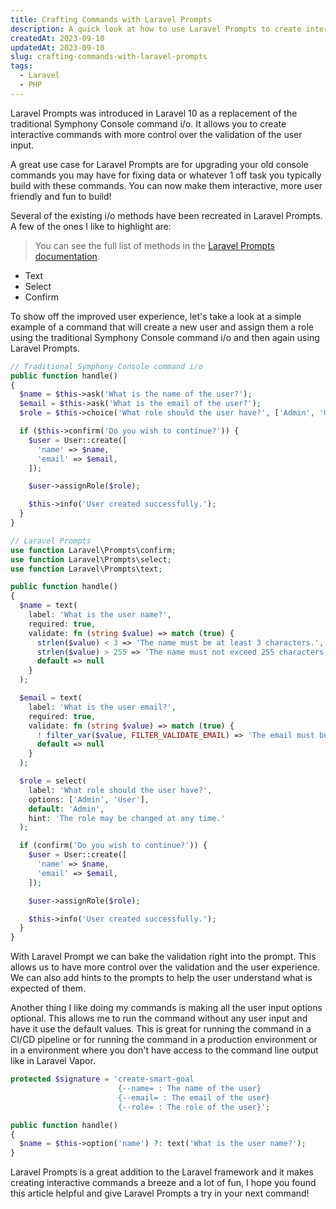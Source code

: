 ```yaml
---
title: Crafting Commands with Laravel Prompts
description: A quick look at how to use Laravel Prompts to create interactive commands.
createdAt: 2023-09-10
updatedAt: 2023-09-10
slug: crafting-commands-with-laravel-prompts
tags:
  - Laravel
  - PHP
---
```


Laravel Prompts was introduced in Laravel 10 as a replacement of the traditional Symphony Console command i/o. It allows you to create interactive commands with more control over the validation of the user input.

A great use case for Laravel Prompts are for upgrading your old console commands you may have for fixing data or whatever 1 off task you typically build with these commands. You can now make them interactive, more user friendly and fun to build!


Several of the existing i/o methods have been recreated in Laravel Prompts. A few of the ones I like to highlight are:
> You can see the full list of methods in the [Laravel Prompts documentation](https://laravel.com/docs/10.x/prompts#available-prompts).
- Text
- Select
- Confirm

To show off the improved user experience, let's take a look at a simple example of a command that will create a new user and assign them a role using the traditional Symphony Console command i/o and then again using Laravel Prompts.

```php
// Traditional Symphony Console command i/o
public function handle()
{
  $name = $this->ask('What is the name of the user?');
  $email = $this->ask('What is the email of the user?');
  $role = $this->choice('What role should the user have?', ['Admin', 'User']);

  if ($this->confirm('Do you wish to continue?')) {
    $user = User::create([
      'name' => $name,
      'email' => $email,
    ]);  

    $user->assignRole($role);

    $this->info('User created successfully.');
  }
}
```

```php
// Laravel Prompts
use function Laravel\Prompts\confirm;
use function Laravel\Prompts\select;
use function Laravel\Prompts\text;

public function handle()
{
  $name = text(
    label: 'What is the user name?',
    required: true,
    validate: fn (string $value) => match (true) {
      strlen($value) < 3 => 'The name must be at least 3 characters.',
      strlen($value) > 255 => 'The name must not exceed 255 characters.',
      default => null
    }
  );

  $email = text(
    label: 'What is the user email?',
    required: true,
    validate: fn (string $value) => match (true) {
      ! filter_var($value, FILTER_VALIDATE_EMAIL) => 'The email must be a valid email address.',
      default => null
    }
  );

  $role = select(
    label: 'What role should the user have?',
    options: ['Admin', 'User'],
    default: 'Admin',
    hint: 'The role may be changed at any time.'
  );

  if (confirm('Do you wish to continue?')) {
    $user = User::create([
      'name' => $name,
      'email' => $email,
    ]);

    $user->assignRole($role);

    $this->info('User created successfully.');
  }
}
```

With Laravel Prompt we can bake the validation right into the prompt. This allows us to have more control over the validation and the user experience. We can also add hints to the prompts to help the user understand what is expected of them.

Another thing I like doing my commands is making all the user input options optional. This allows me to run the command without any user input and have it use the default values. This is great for running the command in a CI/CD pipeline or for running the command in a production environment or in a environment where you don't have access to the command line output like in Laravel Vapor.

```php
protected $signature = 'create-smart-goal
                        {--name= : The name of the user}
                        {--email= : The email of the user}
                        {--role= : The role of the user}';

public function handle()
{
  $name = $this->option('name') ?: text('What is the user name?');
}
```

Laravel Prompts is a great addition to the Laravel framework and it makes creating interactive commands a breeze and a lot of fun, I hope you found this article helpful and give Laravel Prompts a try in your next command!
